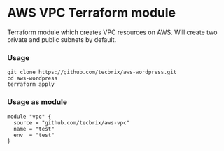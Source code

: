 # AWS VPC Terraform module

Terraform module which creates VPC resources on AWS. Will create two private and public subnets by default.

### Usage
```
git clone https://github.com/tecbrix/aws-wordpress.git
cd aws-wordpress
terraform apply
```
### Usage as module 
```
module "vpc" {
  source = "github.com/tecbrix/aws-vpc"
  name = "test"
  env  = "test"
}
```
